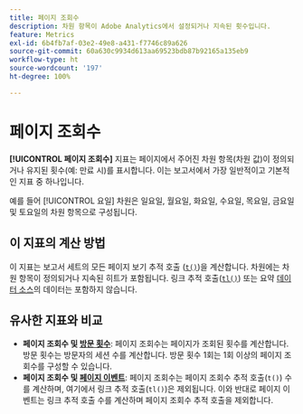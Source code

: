 ```yaml
---
title: 페이지 조회수
description: 차원 항목이 Adobe Analytics에서 설정되거나 지속된 횟수입니다.
feature: Metrics
exl-id: 6b4fb7af-03e2-49e8-a431-f7746c89a626
source-git-commit: 60a630c9934d613aa69523bdb87b92165a135eb9
workflow-type: ht
source-wordcount: '197'
ht-degree: 100%

---
```


# 페이지 조회수

**[!UICONTROL 페이지 조회수]** 지표는 페이지에서 주어진 차원 항목(차원 값)이 정의되거나 유지된 횟수(예: 만료 시)를 표시합니다. 이는 보고서에서 가장 일반적이고 기본적인 지표 중 하나입니다.

예를 들어 [!UICONTROL 요일] 차원은 일요일, 월요일, 화요일, 수요일, 목요일, 금요일 및 토요일의 차원 항목으로 구성됩니다.

## 이 지표의 계산 방법

이 지표는 보고서 세트의 모든 페이지 보기 추적 호출 ([`t()`](/help/implement/vars/functions/t-method.md))을 계산합니다. 차원에는 차원 항목이 정의되거나 지속된 히트가 포함됩니다. 링크 추적 호출([`tl()`](/help/implement/vars/functions/tl-method.md)) 또는 요약 [데이터 소스](/help/import/data-sources/overview.md)의 데이터는 포함하지 않습니다.

## 유사한 지표와 비교

* **페이지 조회수 및 [방문 횟수](visits.md)**: 페이지 조회수는 페이지가 조회된 횟수를 계산합니다. 방문 횟수는 방문자의 세션 수를 계산합니다. 방문 횟수 1회는 1회 이상의 페이지 조회수를 구성할 수 있습니다.
* **페이지 조회수 및 [페이지 이벤트](page-events.md)**: 페이지 조회수는 페이지 조회수 추적 호출(`t()`) 수를 계산하며, 여기에서 링크 추적 호출(`tl()`)은 제외됩니다. 이와 반대로 페이지 이벤트는 링크 추적 호출 수를 계산하며 페이지 조회수 추적 호출을 제외합니다.
